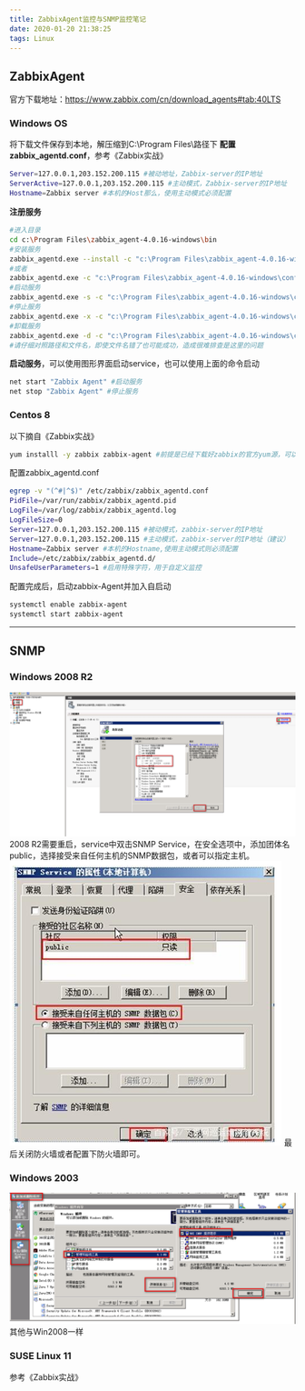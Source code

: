 ```yaml
---
title: ZabbixAgent监控与SNMP监控笔记
date: 2020-01-20 21:38:25
tags: Linux
---
```


## ZabbixAgent
官方下载地址：https://www.zabbix.com/cn/download_agents#tab:40LTS
### Windows OS
将下载文件保存到本地，解压缩到C:\Program Files\路径下
**配置zabbix_agentd.conf**，参考《Zabbix实战》
```bash
Server=127.0.0.1,203.152.200.115 #被动地址，Zabbix-server的IP地址
ServerActive=127.0.0.1,203.152.200.115 #主动模式，Zabbix-server的IP地址
Hostname=Zabbix server #本机的Host那么，使用主动模式必须配置
```
<!--more-->
**注册服务**
```bash
#进入目录
cd c:\Program Files\zabbix_agent-4.0.16-windows\bin
#安装服务
zabbix_agentd.exe --install -c "c:\Program Files\zabbix_agent-4.0.16-windows\conf\zabbix_agentd.conf"
#或者
zabbix_agentd.exe -c "c:\Program Files\zabbix_agent-4.0.16-windows\conf\zabbix_agentd.conf" -i
#启动服务
zabbix_agentd.exe -s -c "c:\Program Files\zabbix_agent-4.0.16-windows\conf\zabbix_agentd.conf"
#停止服务
zabbix_agentd.exe -x -c "c:\Program Files\zabbix_agent-4.0.16-windows\conf\zabbix_agentd.conf"
#卸载服务
zabbix_agentd.exe -d -c "c:\Program Files\zabbix_agent-4.0.16-windows\conf\zabbix_agentd.conf"
#请仔细对照路径和文件名，即使文件名错了也可能成功，造成很难排查是这里的问题
```
**启动服务**，可以使用图形界面启动service，也可以使用上面的命令启动
```bash
net start "Zabbix Agent" #启动服务
net stop "Zabbix Agent" #停止服务
```
### Centos 8
以下摘自《Zabbix实战》
```bash
yum installl -y zabbix zabbix-agent #前提是已经下载好zabbix的官方yum源，可以替换成清华大学的源，参考zabiix-server的安装。否则请前去官网下载
```
配置zabbix_agentd.conf
```bash
egrep -v "(^#|^$)" /etc/zabbix/zabbix_agentd.conf
PidFile=/var/run/zabbix/zabbix_agentd.pid
LogFile=/var/log/zabbix/zabbix_agentd.log
LogFileSize=0
Server=127.0.0.1,203.152.200.115 #被动模式，zabbix-server的IP地址
Server=127.0.0.1,203.152.200.115 #主动模式，zabbix-server的IP地址（建议）
Hostname=Zabbix server #本机的Hostname,使用主动模式则必须配置
Include=/etc/zabbix/zabbix_agentd.d/
UnsafeUserParameters=1 #启用特殊字符，用于自定义监控
```
配置完成后，启动zabbix-Agent并加入自启动
```bash
systemctl enable zabbix-agent
systemctl start zabbix-agent
```

---

## SNMP
### Windows 2008 R2
![图片](/assets/img/article_6/1.png "SNMP Services")
2008 R2需要重启，service中双击SNMP Service，在安全选项中，添加团体名public，选择接受来自任何主机的SNMP数据包，或者可以指定主机。
![图片](/assets/img/article_6/2.png "SNMP Services")
最后关闭防火墙或者配置下防火墙即可。
### Windows 2003
![图片](/assets/img/article_6/3.png "SNMP Services")
其他与Win2008一样
### SUSE Linux 11
参考《Zabbix实战》